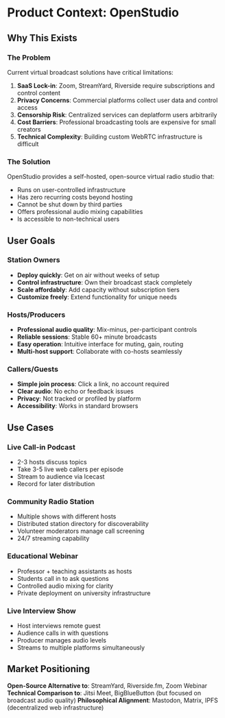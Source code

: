 # Product Context: OpenStudio

## Why This Exists

### The Problem

Current virtual broadcast solutions have critical limitations:

1. **SaaS Lock-in**: Zoom, StreamYard, Riverside require subscriptions and control content
2. **Privacy Concerns**: Commercial platforms collect user data and control access
3. **Censorship Risk**: Centralized services can deplatform users arbitrarily
4. **Cost Barriers**: Professional broadcasting tools are expensive for small creators
5. **Technical Complexity**: Building custom WebRTC infrastructure is difficult

### The Solution

OpenStudio provides a self-hosted, open-source virtual radio studio that:

- Runs on user-controlled infrastructure
- Has zero recurring costs beyond hosting
- Cannot be shut down by third parties
- Offers professional audio mixing capabilities
- Is accessible to non-technical users

## User Goals

### Station Owners

- **Deploy quickly**: Get on air without weeks of setup
- **Control infrastructure**: Own their broadcast stack completely
- **Scale affordably**: Add capacity without subscription tiers
- **Customize freely**: Extend functionality for unique needs

### Hosts/Producers

- **Professional audio quality**: Mix-minus, per-participant controls
- **Reliable sessions**: Stable 60+ minute broadcasts
- **Easy operation**: Intuitive interface for muting, gain, routing
- **Multi-host support**: Collaborate with co-hosts seamlessly

### Callers/Guests

- **Simple join process**: Click a link, no account required
- **Clear audio**: No echo or feedback issues
- **Privacy**: Not tracked or profiled by platform
- **Accessibility**: Works in standard browsers

## Use Cases

### Live Call-in Podcast

- 2-3 hosts discuss topics
- Take 3-5 live web callers per episode
- Stream to audience via Icecast
- Record for later distribution

### Community Radio Station

- Multiple shows with different hosts
- Distributed station directory for discoverability
- Volunteer moderators manage call screening
- 24/7 streaming capability

### Educational Webinar

- Professor + teaching assistants as hosts
- Students call in to ask questions
- Controlled audio mixing for clarity
- Private deployment on university infrastructure

### Live Interview Show

- Host interviews remote guest
- Audience calls in with questions
- Producer manages audio levels
- Streams to multiple platforms simultaneously

## Market Positioning

**Open-Source Alternative to**: StreamYard, Riverside.fm, Zoom Webinar
**Technical Comparison to**: Jitsi Meet, BigBlueButton (but focused on broadcast audio quality)
**Philosophical Alignment**: Mastodon, Matrix, IPFS (decentralized web infrastructure)
